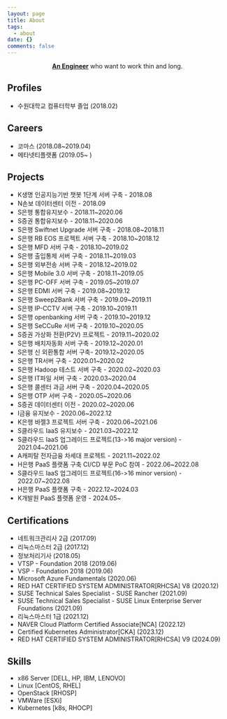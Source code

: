 ```yaml
---
layout: page
title: About
tags:
  - about
date: {}
comments: false
---
```


<center><a href="http://nmcli.github.io/"><b>An Engineer</b></a> who want to work thin and long.</center>

## Profiles
* 수원대학교 컴퓨터학부 졸업 (2018.02)

## Careers
* 코마스 (2018.08~2019.04)
* 메타넷티플랫폼 (2019.05~ )

## Projects
* K생명 인공지능기반 챗봇 1단계 서버 구축 - 2018.08
* N손보 데이터센터 이전 - 2018.09
* S은행 통합유지보수 - 2018.11~2020.06
* S증권 통합유지보수 - 2018.11~2020.06
* S은행 Swiftnet Upgrade 서버 구축 - 2018.08~2018.11
* S은행 RB EOS 프로젝트 서버 구축 - 2018.10~2018.12
* S은행 MFD 서버 구축 - 2018.10~2019.02
* S은행 출입통제 서버 구축 - 2018.11~2019.03
* S은행 외부전송 서버 구축 - 2018.12~2019.02
* S은행 Mobile 3.0 서버 구축 - 2018.11~2019.05
* S은행 PC-OFF 서버 구축 - 2019.05~2019.07
* S은행 EDMI 서버 구축 - 2019.08~2019.12
* S은행 Sweep2Bank 서버 구축 - 2019.09~2019.11
* S은행 IP-CCTV 서버 구축 - 2019.10~2019.11
* S은행 openbanking 서버 구축 - 2019.10~2019.12
* S은행 SeCCuRe 서버 구축 - 2019.10~2020.05
* S증권 가상화 전환(P2V) 프로젝트 - 2019.11~2020.02
* S은행 배치자동화 서버 구축 - 2019.12~2020.01
* S은행 신 외환통합 서버 구축- 2019.12~2020.05
* S은행 TR서버 구축 - 2020.01~2020.02
* S은행 Hadoop 테스트 서버 구축 - 2020.02~2020.03
* S은행 IT파일 서버 구축 - 2020.03~2020.04
* S은행 콜센터 과금 서버 구축 - 2020.04~2020.05
* S은행 OTP 서버 구축 - 2020.05~2020.06
* S증권 데이터센터 이전 - 2020.02~2020.06
* I금융 유지보수  - 2020.06~2022.12
* K은행 바젤3 프로젝트 서버 구축 - 2020.06~2021.06
* S클라우드 IaaS 유지보수 - 2021.03~2022.12
* S클라우드 IaaS 업그레이드 프로젝트(13->16 major version) - 2021.04~2021.06
* A캐피탈 전자금융 차세대 프로젝트 - 2021.11~2022.02
* H은행 PaaS 플랫폼 구축 CI/CD 부문 PoC 참여 - 2022.06~2022.08
* S클라우드 IaaS 업그레이드 프로젝트(16->16 minor version) - 2022.07~2022.08
* H은행 PaaS 플랫폼 구축 - 2022.12~2024.03
* K개발원 PaaS 플랫폼 운영 - 2024.05~

## Certifications
* 네트워크관리사 2급 (2017.09)
* 리눅스마스터 2급 (2017.12)
* 정보처리기사 (2018.05)
* VTSP - Foundation 2018 (2019.06)
* VSP - Foundation 2018 (2019.06)
* Microsoft Azure Fundamentals (2020.06)
* RED HAT CERTIFIED SYSTEM ADMINISTRATOR[RHCSA] V8 (2020.12)
* SUSE Technical Sales Specialist - SUSE Rancher (2021.09)
* SUSE Technical Sales Specialist - SUSE Linux Enterprise Server Foundations (2021.09)
* 리눅스마스터 1급 (2021.12)
* NAVER Cloud Platform Certified Associate[NCA] (2022.12)
* Certified Kubernetes Administrator[CKA] (2023.12)
* RED HAT CERTIFIED SYSTEM ADMINISTRATOR[RHCSA] V9 (2024.09)

## Skills
* x86 Server [DELL, HP, IBM, LENOVO]
* Linux [CentOS, RHEL]
* OpenStack [RHOSP]
* VMWare [ESXi]
* Kubernetes [k8s, RHOCP]
